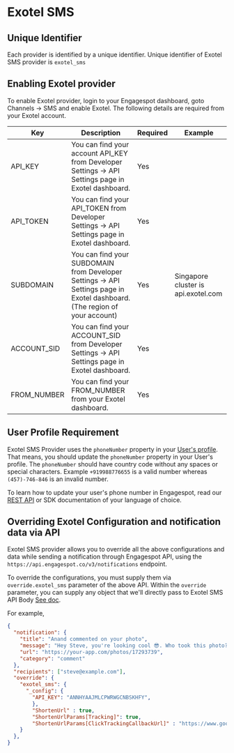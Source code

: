# Exotel SMS

## Unique Identifier

Each provider is identified by a unique identifier. Unique identifier of Exotel SMS provider is `exotel_sms`

## Enabling Exotel provider

To enable Exotel provider, login to your Engagespot dashboard, goto Channels -> SMS and enable Exotel. The following details are required from your Exotel account.

|    Key     |            Description            | Required | Example 
| -----------|-----------------------------------|----------|--------------------|
| API_KEY | You can find your account API_KEY from  Developer Settings -> API Settings page in Exotel dashboard. | Yes |    |
| API_TOKEN  | You can find your API_TOKEN from Developer Settings -> API Settings page in Exotel dashboard. | Yes |   |
| SUBDOMAIN | You can find your SUBDOMAIN from Developer Settings -> API Settings page in Exotel dashboard.(The region of your account)  | Yes | Singapore cluster is api.exotel.com
| ACCOUNT_SID  | You can find your ACCOUNT_SID from Developer Settings -> API Settings  page in Exotel dashboard. | Yes |
| FROM_NUMBER  | You can find your FROM_NUMBER from your  Exotel dashboard. | Yes |




## User Profile Requirement

Exotel SMS Provider uses the `phoneNumber` property in your [User's profile](../../../profile/what-are-user-profiles.mdx). That means, you should update the `phoneNumber` property in your User's profile. The `phoneNumber` should have country code without any spaces or special characters. Example `+919988776655` is a valid number whereas `(457)-746-846` is an invalid number.

To learn how to update your user's phone number in Engagespot, read our [REST API](/docs/rest-api#tag/Users/paths/~1v3~1users~1%7Bidentifier%7D/put) or SDK documentation of your language of choice.

## Overriding Exotel Configuration and notification data via API

Exotel SMS provider allows you to override all the above configurations and data while sending a notification through Engagespot API, using the `https://api.engagespot.co/v3/notifications` endpoint.

To override the configurations, you must supply them via `override.exotel_sms` parameter of the above API. Within the `override` parameter, you can supply any object that we'll directly pass to Exotel SMS API Body [See doc](https://developer.exotel.com/api/sms).

For example,

```json
{
  "notification": {
    "title": "Anand commented on your photo",
    "message": "Hey Steve, you're looking cool 😎. Who took this photo?",
    "url": "https://your-app.com/photos/17293739",
    "category": "comment"
  },
  "recipients": ["steve@example.com"],
  "override": {
    "exotel_sms": {
      "_config": {
        "API_KEY": "ANNHYAAJMLCPWRWGCNBSKHFY",
        },
        "ShortenUrl" : true,
        "ShortenUrlParams[Tracking]": true,
        "ShortenUrlParams[ClickTrackingCallbackUrl]" : "https://www.google.co.in/"
    }
  },
}
```